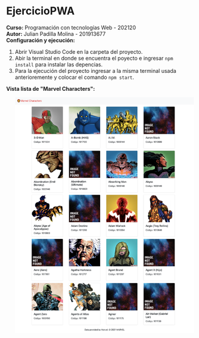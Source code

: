 # EjercicioPWA
<strong>Curso:</strong> Programación con tecnologías Web - 202120
<br>
<strong>Autor:</strong> Julian Padilla Molina - 201913677
<br>
<strong>Configuración y ejecución:</strong>
<ol>
<li>Abrir Visual Studio Code en la carpeta del proyecto.</li>
<li>Abir la terminal en donde se encuentra el poyecto e ingresar <code>npm install</code> para instalar las depencias.</li>
<li>Para la ejecución del proyecto ingresar a la misma terminal usada anterioremente y colocar el comando <code>npm start</code>.</li>
</ol>
<strong>Vista lista de "Marvel Characters":</strong>
<ul>
<img src="https://github.com/JulianP911/EjercicioPWA/blob/main/img/Resultado%20Final%20PWA.png" alt="Lista de marvel characters">
</ul>
